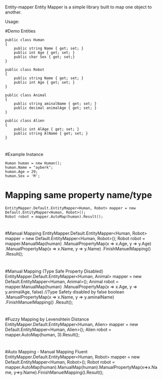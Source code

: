 Entity-mapper
Entity Mapper is a simple library built to map one object to another.

Usage:

#Demo Entities

    public class Human
    {
        public string Name { get; set; }
        public int Age { get; set; }
        public char Sex { get; set;}
    }
    
    public class Robot
    {
        public string Name { get; set; }
        public int Age { get; set; }
    }
    
    public class Animal
    {
        public string aminalName { get; set; }
        public decimal animalAge { get; set; }
    }
    
    public class Alien
    {
        public int AlAge { get; set; }
        public string AlName { get; set; }
    }
    
#

#Example Instance

    Human human = new Human();
    human.Name = "ayberk";
    human.Age = 29;
    human.Sex = 'M';
#
    
# Mapping same property name/type
    EntityMapper.Default.EntityMapper<Human, Robot> mapper = new Default.EntityMapper<Human, Robot>();
    Robot robot = mapper.AutoMap(human).Result();
#
    
#Manual Mapping
    EntityMapper.Default.EntityMapper<Human, Robot> mapper = new Default.EntityMapper<Human, Robot>();
    Robot robot = mapper.ManualMap(human)
    .ManualPropertyMap(x => x.Age, y => y.Age)
    .ManualPropertyMap(x => x.Name, y => y.Name)
    .FinishManuelMapping()
    .Result();
#
    
#Manual Mapping (Type Safe Property Disabled)
    EntityMapper.Default.EntityMapper<Human, Animal> mapper = new Default.EntityMapper<Human, Animal>();
    Animal robot = mapper.ManualMap(human)
    .ManualPropertyMap(x => x.Age, y => y.animalAge, false) //Type Safety disabled by false boolean
    .ManualPropertyMap(x => x.Name, y => y.aminalName)
    .FinishManuelMapping()
    .Result();
#
    
#Fuzzy Mapping by Levenshtein Distance
    EntityMapper.Default.EntityMapper<Human, Alien> mapper = new Default.EntityMapper<Human, Alien>();
    Alien robot = mapper.AutoMap(human, 3).Result();
#
    
#Auto Mapping - Manual Mapping Fluent
    EntityMapper.Default.EntityMapper<Human, Robot> mapper = new Default.EntityMapper<Human, Robot>();
    Robot robot = mapper.AutoMap(human).ManualMap(human).ManualPropertyMap(x=>x.Name, y=>y.Name).FinishManuelMapping().Result();
#
